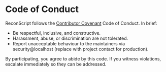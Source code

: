 # Code of Conduct

ReconScript follows the [Contributor Covenant](https://www.contributor-covenant.org/) Code of Conduct. In brief:

- Be respectful, inclusive, and constructive.
- Harassment, abuse, or discrimination are not tolerated.
- Report unacceptable behaviour to the maintainers via security@localhost (replace with project contact for production).

By participating, you agree to abide by this code. If you witness violations, escalate immediately so they can be addressed.

